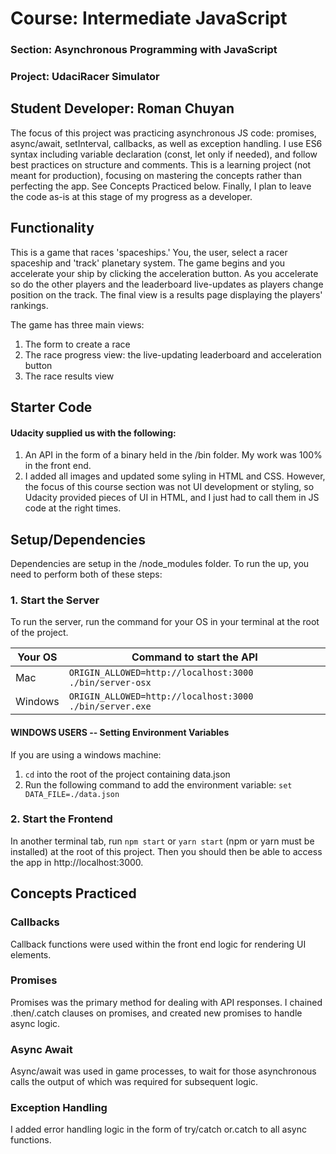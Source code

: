 # Course: Intermediate JavaScript
### Section: Asynchronous Programming with JavaScript
### Project: UdaciRacer Simulator

## Student Developer: Roman Chuyan
The focus of this project was practicing asynchronous JS code: promises, async/await, setInterval, callbacks, as well as exception handling.
I use ES6 syntax including variable declaration (const, let only if needed), and follow best practices on structure and comments. 
This is a learning project (not meant for production), focusing on mastering the concepts rather than perfecting the app.
See Concepts Practiced below. Finally, I plan to leave the code as-is at this stage of my progress as a developer.

## Functionality
This is a game that races 'spaceships.' You, the user, select a racer spaceship and 'track' planetary system. The game begins and you accelerate your ship by clicking the acceleration button. As you accelerate so do the other players and the leaderboard live-updates as players change position on the track. The final view is a results page displaying the players' rankings.

The game has three main views:
1. The form to create a race
2. The race progress view: the live-updating leaderboard and acceleration button
3. The race results view

## Starter Code
#### Udacity supplied us with the following:
1. An API in the form of a binary held in the /bin folder. My work was 100% in the front end.
2. I added all images and updated some syling in HTML and CSS. However, the focus of this course section was not UI development or styling, so Udacity provided pieces of UI in HTML, and I just had to call them in JS code at the right times. 

## Setup/Dependencies
Dependencies are setup in the /node_modules folder. To run the up, you need to perform both of these steps:

### 1. Start the Server
To run the server, run the command for your OS in your terminal at the root of the project.

| Your OS               | Command to start the API                                  |
| --------------------- | --------------------------------------------------------- |
| Mac                   | `ORIGIN_ALLOWED=http://localhost:3000 ./bin/server-osx`   |
| Windows               | `ORIGIN_ALLOWED=http://localhost:3000 ./bin/server.exe`   |

#### WINDOWS USERS -- Setting Environment Variables
If you are using a windows machine:
1. `cd` into the root of the project containing data.json 
2. Run the following command to add the environment variable:
```set DATA_FILE=./data.json```

### 2. Start the Frontend
In another terminal tab, run `npm start` or `yarn start` (npm or yarn must be installed) at the root of this project. Then you should then be able to access the app in http://localhost:3000.

## Concepts Practiced

### Callbacks 
Callback functions were used within the front end logic for rendering UI elements.

### Promises
Promises was the primary method for dealing with API responses. I chained .then/.catch clauses on promises, and created new promises to handle async logic.

### Async Await
Async/await was used in game processes, to wait for those asynchronous calls the output of which was required for subsequent logic. 

### Exception Handling 
I added error handling logic in the form of try/catch or.catch to all async functions.